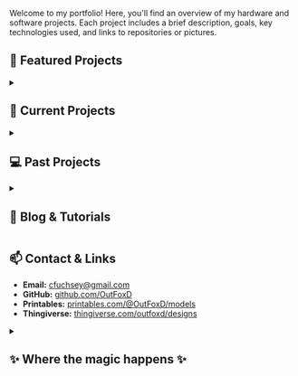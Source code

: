 Welcome to my portfolio! Here, you'll find an overview of my hardware and software projects. Each project includes a brief description, goals, key technologies used, and links to repositories or pictures.

## 🚀 Featured Projects

<details>
  <summary><h2>🔧 Current Projects</h2></summary>
  
  <details>
    <summary><h3>Mobile Battery-supplied Lab Power Supply</h3></summary>
    
    - **Description:** This supply can power anything up to 55 Volts and 6 Amps, while being completely mobile. It combines a 14s2p spot welded battery made of recycled 18650 cells, with an adjustable DC-DC converter in a 3D printed enclosure.  In total the supply comes in under 2 kg and can deliver maximum power for about an hour (~300 Wh of energy).
    - **Goals:** Backup-charge my e-scooter from 0-100 % SoC within 2 hrs
    - **Technologies Used:** Spot welding, 3D printing, DC-DC buck conversion, soldering, CAD 
    - **Image:** ![Project Image](docs/ScooterBatt3.jpg)
	
  </details>

  <details>
    <summary><h3>Project Name 2</h3></summary>
    
    - **Description:** Another hardware project.
    - **Technologies Used:** 3D Printing, PCB Design, IoT.
    - **Image:** ![Project Image](#)
  </details>

</details>

<details>
  <summary><h2>💻 Past Projects</h2></summary>

  <details>
    <summary><h3>Hacked electronic load</h3></summary>
    - **Description:** 
    - **Goals:** Improved usability with separate UI board and a rotary encoder
    - **Technologies Used:**  
    - **Image:** ![Project Image]()
  </details>

  <details>
    <summary><h3>Electroluminescence measurements of PV panels</h3></summary>
    - **Description:** 
    - **Goals:** 
    - **Technologies Used:**  
    - **Image:** ![Project Image](docs/ElectroLuminesence.JPG)
  </details>

  <details>
    <summary><h3>Restoration and modification of Emco Unimat 3 Lathe</h3></summary>
    - **Description:** 
    - **Goals:** 
    - **Technologies Used:**  
    - **After:** ![After](docs/EmcoUnimat3After.jpg)
    - **Before:** ![Before](docs/EmcoUnimat3Before.jpg)
  </details>

  <details>
    <summary><h3>Rejuvenating old Bosch battery packs</h3></summary>
    - **Description:** 
    - **Goals:** Improved capacity and internal resistance of my Bosch batteries.
      Insights into spot welding and specifically copper-nickel sandwich welds.
      Preparation of used batteries for lower demand projects.
    - **Technologies Used:** Spot welding
    - **Image:** ![Project Image](docs/BoschBatt2.jpg)
  </details>

  <details>
    <summary><h3>Hacked humidifier with active control</h3></summary>
    - **Description:** 
    - **Goals:** Operation within optimal humidity range (60-80 %RH) to promote tropical plant growth
    - **Technologies Used:** Raspberry Pi Pico, Rotary Encoder, 3D Printing
    - **Image:** ![Project Image](docs/HumidityControl.jpg)
  </details>

  <details>
    <summary><h3>Babywalker for my niece</h3></summary>
    - **Description:** 
    - **Goals:** 
    - **Technologies Used:**  
    - **Image:** ![Project Image]()
  </details>

</details>

<details>
  <summary><h2>📝 Blog & Tutorials</h2></summary>
  
  - [Article 1: Building a Custom PCB](#)
  - [Article 2: Optimizing Embedded Systems](#)

</details>

## 📫 Contact & Links
- **Email:** cfuchsey@gmail.com
- **GitHub:** [github.com/OutFoxD](https://github.com/outfoxd)
- **Printables:** [printables.com/@OutFoxD/models](https://www.printables.com/@OutFoxD/models)
- **Thingiverse:** [thingiverse.com/outfoxd/designs](https://www.thingiverse.com/outfoxd/designs)

<details>
  <summary><h2>✨ Where the magic happens ✨</h2></summary>
  
  - In my home Lab:
    ![my home Lab](docs/HomeLab.jpg)
  - in my [local Maker Space](https://grandgarage.eu/)
  - or in my Dad's Workshop 
    ![Project Image](docs/EmcoCompact5.jpg)

</details>